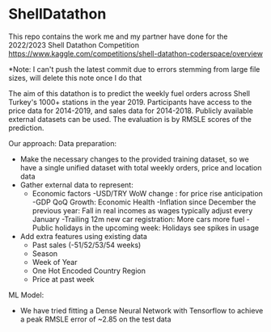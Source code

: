 # ShellDatathon
This repo contains the work me and my partner have done for the 2022/2023 Shell Datathon Competition
https://www.kaggle.com/competitions/shell-datathon-coderspace/overview

*Note: I can't push the latest commit due to errors stemming from large file sizes, will delete this note once I do that

The aim of this datathon is to predict the weekly fuel orders across Shell Turkey's 1000+ stations in the year 2019. 
Participants have access to the price data for 2014-2019, and sales data for 2014-2018.
Publicly available external datasets can be used.
The evaluation is by RMSLE scores of the prediction.

Our approach:
Data preparation:
- Make the necessary changes to the provided training dataset, so we have a single unified dataset with total weekly orders, price and location data
- Gather external data to represent:
  - Economic factors
      -USD/TRY WoW change : for price rise anticipation
      -GDP QoQ Growth: Economic Health
      -Inflation since December the previous year: Fall in real incomes as wages typically adjust every January
      -Trailing 12m new car registration: More cars more fuel
      -Public holidays in the upcoming week: Holidays see spikes in usage
- Add extra features using existing data
  - Past sales (-51/52/53/54 weeks)
  - Season
  - Week of Year
  - One Hot Encoded Country Region
  - Price at past week
 
 
 ML Model:
 - We have tried fitting a Dense Neural Network with Tensorflow to achieve a peak RMSLE error of ~2.85 on the test data
      
  
